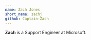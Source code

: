 ```yaml
---
name: Zach Jones
short_name: zachj
github: Captain-Zach
---
```


**Zach** is a Support Engineer at Microsoft.